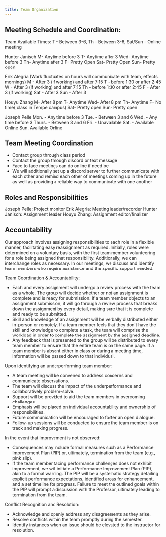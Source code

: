 ```yaml
---
title: Team Organization
---
```


## Meeting Schedule and Coordination:

Team Available Times: T - Between 3-6, Th - Between 3-6, Sat/Sun - Online meeting

Hunter Janisch
M- Anytime before 3
T- Anytime after 3
Wed- Anytime before 3
Th- Anytime after 3
F- Pretty Open
Sat- Pretty Open
Sun- Pretty open

Erik Alegria
(Work fluctuates on hours will communicate with team, effects mornings)
M - After 3 (if working) and after 7:15
T -  before 1:30 or after 2:45
W - After 3 (if working) and after 7:15
Th - before 1:30 or after 2:45
F - After 3 (if working)
Sat - After 3
Sun - After 3

Houyu Zhang
M- After 8 pm
T- Anytime
Wed- After 8 pm
Th- Anytime
F- No time( class in Tempe campus)
Sat- Pretty open
Sun- Pretty open

Joseph Pelle
Mon. - Any time before 3
Tue. - Between 3 and 6
Wed. - Any time before 3
Thurs. - Between 3 and 6
Fri. - Unavailable
Sat. - Available Online
Sun. Available Online

## Team Meeting Coordination
* Contact group through class period 
* Contact the group through discord or text message
* Face to face meetings can do online if need be
* We will additionally set up a discord server to further communicate with each other and remind each other of meetings coming up in the future as well as providing a reliable way to communicate with one another

## Roles and Responsibilities
Joseph Pelle: Project monitor
Erik Alegria: Meeting leader/recorder
Hunter Janisch: Assignment leader
Houyu Zhang: Assignment editor/finalizer

## Accountability
Our approach involves assigning responsibilities to each role in a flexible manner, facilitating easy reassignment as required. Initially, roles were determined on a voluntary basis, with the first team member volunteering for a role being assigned that responsibility. Additionally, we can interchange roles as necessary. In our meetings, we discuss and identify team members who require assistance and the specific support needed.

Team Coordination & Accountability:
* Each and every assignment will undergo a review process with the team as a whole. The group will decide whether or not an assignment is complete and is ready for submission. If a team member objects to an assignment submission, it will go through a review process that breaks down the assignment by every detail, making sure that it is complete and ready to be submitted.
* Skill and knowledge of an assignment will be verbally distributed either in-person or remotely. If a team member feels that they don’t have the skill and knowledge to complete a task, the team will comprise the workload in order to complete the assignment by the assigned deadline.
* Any feedback that is presented to the group will be distributed to every team member to ensure that the entire team is on the same page. If a team member is absent either in class or during a meeting time, information will be passed down to that individual. 

Upon identifying an underperforming team member:
* A team meeting will be convened to address concerns and communicate observations.
* The team will discuss the impact of the underperformance and collaboratively problem-solve.
* Support will be provided to aid the team members in overcoming challenges.
* Emphasis will be placed on individual accountability and ownership of responsibilities.
* Future communication will be encouraged to foster an open dialogue.
* Follow-up sessions will be conducted to ensure the team member is on track and making progress.

In the event that improvement is not observed:
* Consequences may include formal measures such as a Performance Improvement Plan (PIP) or, ultimately, termination from the team (e.g., pink slip).
* If the team member facing performance challenges does not exhibit improvement, we will initiate a Performance Improvement Plan (PIP), akin to a formal warning. The PIP will be a systematic strategy detailing explicit performance expectations, identified areas for enhancement, and a set timeline for progress. Failure to meet the outlined goals within the PIP will prompt a discussion with the Professor, ultimately leading to termination from the team.

Conflict Recognition and Resolution:
* Acknowledge and openly address any disagreements as they arise.
* Resolve conflicts within the team promptly during the semester.
* Identify instances when an issue should be elevated to the instructor for resolution.
